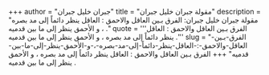 +++
author = "جبران خليل جبران"
title = "مقولة جبران خليل جبران"
description = "مقولة جبران خليل جبران: الفرق بـين العاقل والاحمق : العاقل ينظر دائماً إلى مد بصره ، و الأحمق ينظر إلى ما بين قدميه ."
quote = '''الفرق بـين العاقل والاحمق : العاقل ينظر دائماً إلى مد بصره ، و الأحمق ينظر إلى ما بين قدميه .'''
slug = "الفرق-بـين-العاقل-والاحمق-:-العاقل-ينظر-دائماً-إلى-مد-بصره-،-و-الأحمق-ينظر-إلى-ما-بين-قدميه"
+++
الفرق بـين العاقل والاحمق : العاقل ينظر دائماً إلى مد بصره ، و الأحمق ينظر إلى ما بين قدميه .
